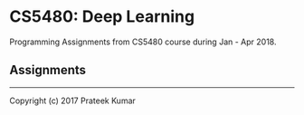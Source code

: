 # CS5480: Deep Learning

Programming Assignments from CS5480 course during Jan - Apr 2018.

## Assignments

---
Copyright (c) 2017 Prateek Kumar
